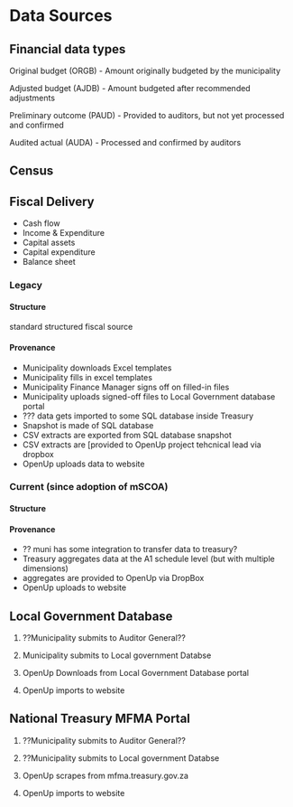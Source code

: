 # Data Sources

## Financial data types

Original budget \(ORGB\) - Amount originally budgeted by the municipality

Adjusted budget \(AJDB\) - Amount budgeted after recommended adjustments

Preliminary outcome \(PAUD\) - Provided to auditors, but not yet processed and confirmed

Audited actual \(AUDA\) - Processed and confirmed by auditors

## Census

## Fiscal Delivery

* Cash flow
* Income & Expenditure
* Capital assets
* Capital expenditure
* Balance sheet

### Legacy

#### Structure

standard structured fiscal source

#### Provenance

* Municipality downloads Excel templates
* Municipality fills in excel templates
* Municipality Finance Manager signs off on filled-in files
* Municipality uploads signed-off files to Local Government database portal
* ??? data gets imported to some SQL database inside Treasury
* Snapshot is made of SQL database
* CSV extracts are exported from SQL database snapshot
* CSV extracts are \[provided to OpenUp project tehcnical lead via dropbox
* OpenUp uploads data to website

### Current \(since adoption of mSCOA\)

#### Structure

#### Provenance

* ?? muni has some integration to transfer data to treasury?
* Treasury aggregates data at the A1 schedule level \(but with multiple dimensions\)
* aggregates are provided to OpenUp via DropBox
* OpenUp uploads to website

## Local Government Database

1. ??Municipality submits to Auditor General??



1. Municipality submits to Local government Databse
2. OpenUp Downloads from Local Government Database portal
3. OpenUp imports to website

## National Treasury MFMA Portal

1. ??Municipality submits to Auditor General??



1. ??Municipality submits to Local government Databse
2. OpenUp scrapes from mfma.treasury.gov.za
3. OpenUp imports to website



